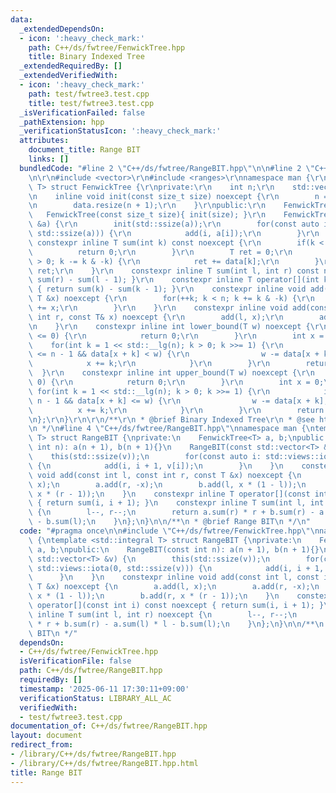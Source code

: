 ```yaml
---
data:
  _extendedDependsOn:
  - icon: ':heavy_check_mark:'
    path: C++/ds/fwtree/FenwickTree.hpp
    title: Binary Indexed Tree
  _extendedRequiredBy: []
  _extendedVerifiedWith:
  - icon: ':heavy_check_mark:'
    path: test/fwtree3.test.cpp
    title: test/fwtree3.test.cpp
  _isVerificationFailed: false
  _pathExtension: hpp
  _verificationStatusIcon: ':heavy_check_mark:'
  attributes:
    document_title: Range BIT
    links: []
  bundledCode: "#line 2 \"C++/ds/fwtree/RangeBIT.hpp\"\n\n#line 2 \"C++/ds/fwtree/FenwickTree.hpp\"\
    \n\r\n#include <vector>\r\n#include <ranges>\r\nnamespace man {\r\ntemplate <std::integral\
    \ T> struct FenwickTree {\r\nprivate:\r\n    int n;\r\n    std::vector<T> data;\r\
    \n    inline void init(const size_t size) noexcept {\r\n        n = size + 2;\r\
    \n        data.resize(n + 1);\r\n    }\r\npublic:\r\n    FenwickTree(){}\r\n \
    \   FenwickTree(const size_t size){ init(size); }\r\n    FenwickTree(const std::vector<T>\
    \ &a) {\r\n        init(std::ssize(a));\r\n        for(const auto i: std::views::iota(0,\
    \ std::ssize(a))) {\r\n            add(i, a[i]);\r\n        }\r\n    }\r\n   \
    \ constexpr inline T sum(int k) const noexcept {\r\n        if(k < 0) {\r\n  \
    \          return 0;\r\n        }\r\n        T ret = 0;\r\n        for(++k; k\
    \ > 0; k -= k & -k) {\r\n            ret += data[k];\r\n        }\r\n        return\
    \ ret;\r\n    }\r\n    constexpr inline T sum(int l, int r) const noexcept { return\
    \ sum(r) - sum(l - 1); }\r\n    constexpr inline T operator[](int k) const noexcept\
    \ { return sum(k) - sum(k - 1); }\r\n    constexpr inline void add(int k, const\
    \ T &x) noexcept {\r\n        for(++k; k < n; k += k & -k) {\r\n            data[k]\
    \ += x;\r\n        }\r\n    }\r\n    constexpr inline void add(const int l, const\
    \ int r, const T& x) noexcept {\r\n        add(l, x);\r\n        add(r + 1, -x);\r\
    \n    }\r\n    constexpr inline int lower_bound(T w) noexcept {\r\n        if(w\
    \ <= 0) {\r\n            return 0;\r\n        }\r\n        int x = 0;\r\n    \
    \    for(int k = 1 << std::__lg(n); k > 0; k >>= 1) {\r\n            if(x + k\
    \ <= n - 1 && data[x + k] < w) {\r\n                w -= data[x + k];\r\n    \
    \            x += k;\r\n            }\r\n        }\r\n        return x;\r\n  \
    \  }\r\n    constexpr inline int upper_bound(T w) noexcept {\r\n        if(w <\
    \ 0) {\r\n            return 0;\r\n        }\r\n        int x = 0;\r\n       \
    \ for(int k = 1 << std::__lg(n); k > 0; k >>= 1) {\r\n            if(x + k <=\
    \ n - 1 && data[x + k] <= w) {\r\n                w -= data[x + k];\r\n      \
    \          x += k;\r\n            }\r\n        }\r\n        return x;\r\n    }\r\
    \n};\r\n}\r\n\r\n/**\r\n * @brief Binary Indexed Tree\r\n * @see https://nyaannyaan.github.io/library/data-structure/binary-indexed-tree.hpp\r\
    \n */\n#line 4 \"C++/ds/fwtree/RangeBIT.hpp\"\nnamespace man {\ntemplate <std::integral\
    \ T> struct RangeBIT {\nprivate:\n    FenwickTree<T> a, b;\npublic:\n    RangeBIT(const\
    \ int n): a(n + 1), b(n + 1){}\n    RangeBIT(const std::vector<T> &v) {\n    \
    \    this(std::ssize(v));\n        for(const auto i: std::views::iota(0, std::ssize(v)))\
    \ {\n            add(i, i + 1, v[i]);\n        }\n    }\n    constexpr inline\
    \ void add(const int l, const int r, const T &x) noexcept {\n        a.add(l,\
    \ x);\n        a.add(r, -x);\n        b.add(l, x * (1 - l));\n        b.add(r,\
    \ x * (r - 1));\n    }\n    constexpr inline T operator[](const int i) const noexcept\
    \ { return sum(i, i + 1); }\n    constexpr inline T sum(int l, int r) noexcept\
    \ {\n        l--, r--;\n        return a.sum(r) * r + b.sum(r) - a.sum(l) * l\
    \ - b.sum(l);\n    }\n};\n}\n\n/**\n * @brief Range BIT\n */\n"
  code: "#pragma once\n\n#include \"C++/ds/fwtree/FenwickTree.hpp\"\nnamespace man\
    \ {\ntemplate <std::integral T> struct RangeBIT {\nprivate:\n    FenwickTree<T>\
    \ a, b;\npublic:\n    RangeBIT(const int n): a(n + 1), b(n + 1){}\n    RangeBIT(const\
    \ std::vector<T> &v) {\n        this(std::ssize(v));\n        for(const auto i:\
    \ std::views::iota(0, std::ssize(v))) {\n            add(i, i + 1, v[i]);\n  \
    \      }\n    }\n    constexpr inline void add(const int l, const int r, const\
    \ T &x) noexcept {\n        a.add(l, x);\n        a.add(r, -x);\n        b.add(l,\
    \ x * (1 - l));\n        b.add(r, x * (r - 1));\n    }\n    constexpr inline T\
    \ operator[](const int i) const noexcept { return sum(i, i + 1); }\n    constexpr\
    \ inline T sum(int l, int r) noexcept {\n        l--, r--;\n        return a.sum(r)\
    \ * r + b.sum(r) - a.sum(l) * l - b.sum(l);\n    }\n};\n}\n\n/**\n * @brief Range\
    \ BIT\n */"
  dependsOn:
  - C++/ds/fwtree/FenwickTree.hpp
  isVerificationFile: false
  path: C++/ds/fwtree/RangeBIT.hpp
  requiredBy: []
  timestamp: '2025-06-11 17:30:11+09:00'
  verificationStatus: LIBRARY_ALL_AC
  verifiedWith:
  - test/fwtree3.test.cpp
documentation_of: C++/ds/fwtree/RangeBIT.hpp
layout: document
redirect_from:
- /library/C++/ds/fwtree/RangeBIT.hpp
- /library/C++/ds/fwtree/RangeBIT.hpp.html
title: Range BIT
---
```

